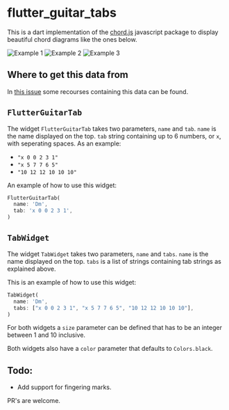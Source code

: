 # flutter_guitar_tabs

This is a dart implementation of the [chord.js](https://github.com/einaregilsson/chord.js) javascript package to display beautiful chord diagrams like the ones below.

![Example 1](https://raw.githubusercontent.com/joranmulderij/flutter_guitar_tabs/main/images/example1.png)
![Example 2](https://raw.githubusercontent.com/joranmulderij/flutter_guitar_tabs/main/images/example2.png)
![Example 3](https://raw.githubusercontent.com/joranmulderij/flutter_guitar_tabs/main/images/example3.png)

## Where to get this data from

In [this issue](https://github.com/joranmulderij/flutter_guitar_tabs/issues/4) some recourses containing this data can be found.

## `FlutterGuitarTab`

The widget `FlutterGuitarTab` takes two parameters, `name` and `tab`.
`name` is the name displayed on the top.
`tab` string containing up to 6 numbers, or `x`, with seperating spaces.
As an example:

- `"x 0 0 2 3 1"`
- `"x 5 7 7 6 5"`
- `"10 12 12 10 10 10"`

An example of how to use this widget:

```dart
FlutterGuitarTab(
  name: 'Dm',
  tab: 'x 0 0 2 3 1',
)
```

## `TabWidget`

The widget `TabWidget` takes two parameters, `name` and `tabs`.
`name` is the name displayed on the top.
`tabs` is a list of strings containing tab strings as explained above.

This is an example of how to use this widget:

```dart
TabWidget(
  name: 'Dm',
  tabs: ["x 0 0 2 3 1", "x 5 7 7 6 5", "10 12 12 10 10 10"],
)
```

For both widgets a `size` parameter can be defined that has to be an integer between 1 and 10 inclusive.

Both widgets also have a `color` parameter that defaults to `Colors.black`.

## Todo:

- Add support for fingering marks.

PR's are welcome.


